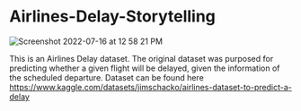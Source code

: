 # Airlines-Delay-Storytelling
![Screenshot 2022-07-16 at 12 58 21 PM](https://user-images.githubusercontent.com/48945500/179641280-816afe65-7f0b-4ac6-b66d-c2658ffd33ce.png)

This is an Airlines Delay dataset. The original dataset was purposed for predicting whether a given flight will be delayed, given the information of the scheduled departure.
Dataset can be found here https://www.kaggle.com/datasets/jimschacko/airlines-dataset-to-predict-a-delay
